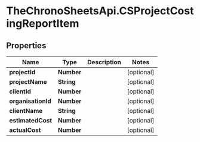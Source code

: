 # TheChronoSheetsApi.CSProjectCostingReportItem

## Properties
Name | Type | Description | Notes
------------ | ------------- | ------------- | -------------
**projectId** | **Number** |  | [optional] 
**projectName** | **String** |  | [optional] 
**clientId** | **Number** |  | [optional] 
**organisationId** | **Number** |  | [optional] 
**clientName** | **String** |  | [optional] 
**estimatedCost** | **Number** |  | [optional] 
**actualCost** | **Number** |  | [optional] 


